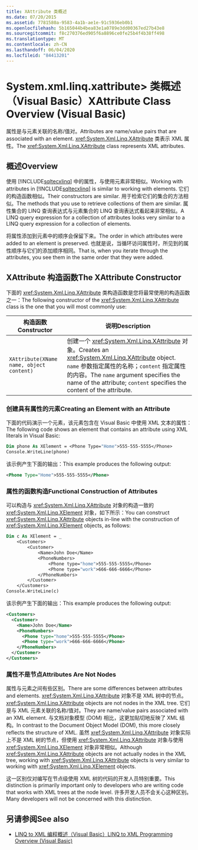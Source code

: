 ```yaml
---
title: XAttribute 类概述
ms.date: 07/20/2015
ms.assetid: 7781580a-9583-4a1b-ae1e-91c5936eb0b1
ms.openlocfilehash: 5b165044b4bea83e1a0789e3dd00367ed27b43e8
ms.sourcegitcommit: f8c270376ed905f6a8896ce0fe25b4f4b38ff498
ms.translationtype: MT
ms.contentlocale: zh-CN
ms.lasthandoff: 06/04/2020
ms.locfileid: "84413201"
---
```

# <a name="xattribute-class-overview-visual-basic"></a><span data-ttu-id="cf26d-102">System.xml.linq.xattribute> 类概述（Visual Basic）</span><span class="sxs-lookup"><span data-stu-id="cf26d-102">XAttribute Class Overview (Visual Basic)</span></span>
<span data-ttu-id="cf26d-103">属性是与元素关联的名称/值对。</span><span class="sxs-lookup"><span data-stu-id="cf26d-103">Attributes are name/value pairs that are associated with an element.</span></span> <span data-ttu-id="cf26d-104"><xref:System.Xml.Linq.XAttribute> 类表示 XML 属性。</span><span class="sxs-lookup"><span data-stu-id="cf26d-104">The <xref:System.Xml.Linq.XAttribute> class represents XML attributes.</span></span>  
  
## <a name="overview"></a><span data-ttu-id="cf26d-105">概述</span><span class="sxs-lookup"><span data-stu-id="cf26d-105">Overview</span></span>  
 <span data-ttu-id="cf26d-106">使用 [!INCLUDE[sqltecxlinq](~/includes/sqltecxlinq-md.md)] 中的属性，与使用元素非常相似。</span><span class="sxs-lookup"><span data-stu-id="cf26d-106">Working with attributes in [!INCLUDE[sqltecxlinq](~/includes/sqltecxlinq-md.md)] is similar to working with elements.</span></span> <span data-ttu-id="cf26d-107">它们的构造函数相似。</span><span class="sxs-lookup"><span data-stu-id="cf26d-107">Their constructors are similar.</span></span> <span data-ttu-id="cf26d-108">用于检索它们的集合的方法相似。</span><span class="sxs-lookup"><span data-stu-id="cf26d-108">The methods that you use to retrieve collections of them are similar.</span></span> <span data-ttu-id="cf26d-109">属性集合的 LINQ 查询表达式与元素集合的 LINQ 查询表达式看起来非常相似。</span><span class="sxs-lookup"><span data-stu-id="cf26d-109">A LINQ query expression for a collection of attributes looks very similar to a LINQ query expression for a collection of elements.</span></span>  
  
 <span data-ttu-id="cf26d-110">将属性添加到元素中的顺序会保留下来。</span><span class="sxs-lookup"><span data-stu-id="cf26d-110">The order in which attributes were added to an element is preserved.</span></span> <span data-ttu-id="cf26d-111">也就是说，当循环访问属性时，所见到的属性顺序与它们的添加顺序相同。</span><span class="sxs-lookup"><span data-stu-id="cf26d-111">That is, when you iterate through the attributes, you see them in the same order that they were added.</span></span>  
  
## <a name="the-xattribute-constructor"></a><span data-ttu-id="cf26d-112">XAttribute 构造函数</span><span class="sxs-lookup"><span data-stu-id="cf26d-112">The XAttribute Constructor</span></span>  
 <span data-ttu-id="cf26d-113">下面的 <xref:System.Xml.Linq.XAttribute> 类构造函数是您将最常使用的构造函数之一：</span><span class="sxs-lookup"><span data-stu-id="cf26d-113">The following constructor of the <xref:System.Xml.Linq.XAttribute> class is the one that you will most commonly use:</span></span>  
  
|<span data-ttu-id="cf26d-114">构造函数</span><span class="sxs-lookup"><span data-stu-id="cf26d-114">Constructor</span></span>|<span data-ttu-id="cf26d-115">说明</span><span class="sxs-lookup"><span data-stu-id="cf26d-115">Description</span></span>|  
|-----------------|-----------------|  
|`XAttribute(XName name, object content)`|<span data-ttu-id="cf26d-116">创建一个 <xref:System.Xml.Linq.XAttribute> 对象。</span><span class="sxs-lookup"><span data-stu-id="cf26d-116">Creates an <xref:System.Xml.Linq.XAttribute> object.</span></span> <span data-ttu-id="cf26d-117">`name` 参数指定属性的名称；`content` 指定属性的内容。</span><span class="sxs-lookup"><span data-stu-id="cf26d-117">The `name` argument specifies the name of the attribute; `content` specifies the content of the attribute.</span></span>|  
  
### <a name="creating-an-element-with-an-attribute"></a><span data-ttu-id="cf26d-118">创建具有属性的元素</span><span class="sxs-lookup"><span data-stu-id="cf26d-118">Creating an Element with an Attribute</span></span>  
 <span data-ttu-id="cf26d-119">下面的代码演示一个元素，该元素包含在 Visual Basic 中使用 XML 文本的属性：</span><span class="sxs-lookup"><span data-stu-id="cf26d-119">The following code shows an element that contains an attribute using XML literals in Visual Basic:</span></span>  
  
```vb  
Dim phone As XElement = <Phone Type="Home">555-555-5555</Phone>  
Console.WriteLine(phone)  
```  
  
 <span data-ttu-id="cf26d-120">该示例产生下面的输出：</span><span class="sxs-lookup"><span data-stu-id="cf26d-120">This example produces the following output:</span></span>  
  
```xml  
<Phone Type="Home">555-555-5555</Phone>  
```  
  
### <a name="functional-construction-of-attributes"></a><span data-ttu-id="cf26d-121">属性的函数构造</span><span class="sxs-lookup"><span data-stu-id="cf26d-121">Functional Construction of Attributes</span></span>  
 <span data-ttu-id="cf26d-122">可以构造与 <xref:System.Xml.Linq.XAttribute> 对象的构造一致的 <xref:System.Xml.Linq.XElement> 对象，如下所示：</span><span class="sxs-lookup"><span data-stu-id="cf26d-122">You can construct <xref:System.Xml.Linq.XAttribute> objects in-line with the construction of <xref:System.Xml.Linq.XElement> objects, as follows:</span></span>  
  
```vb  
Dim c As XElement = _  
    <Customers>  
        <Customer>  
            <Name>John Doe</Name>  
            <PhoneNumbers>  
                <Phone type="home">555-555-5555</Phone>  
                <Phone type="work">666-666-6666</Phone>  
            </PhoneNumbers>  
        </Customer>  
    </Customers>  
Console.WriteLine(c)  
```  
  
 <span data-ttu-id="cf26d-123">该示例产生下面的输出：</span><span class="sxs-lookup"><span data-stu-id="cf26d-123">This example produces the following output:</span></span>  
  
```xml  
<Customers>  
  <Customer>  
    <Name>John Doe</Name>  
    <PhoneNumbers>  
      <Phone type="home">555-555-5555</Phone>  
      <Phone type="work">666-666-6666</Phone>  
    </PhoneNumbers>  
  </Customer>  
</Customers>  
```  
  
### <a name="attributes-are-not-nodes"></a><span data-ttu-id="cf26d-124">属性不是节点</span><span class="sxs-lookup"><span data-stu-id="cf26d-124">Attributes Are Not Nodes</span></span>  
 <span data-ttu-id="cf26d-125">属性与元素之间有些区别。</span><span class="sxs-lookup"><span data-stu-id="cf26d-125">There are some differences between attributes and elements.</span></span> <span data-ttu-id="cf26d-126"><xref:System.Xml.Linq.XAttribute> 对象不是 XML 树中的节点。</span><span class="sxs-lookup"><span data-stu-id="cf26d-126"><xref:System.Xml.Linq.XAttribute> objects are not nodes in the XML tree.</span></span> <span data-ttu-id="cf26d-127">它们是与 XML 元素关联的名称/值对。</span><span class="sxs-lookup"><span data-stu-id="cf26d-127">They are name/value pairs associated with an XML element.</span></span> <span data-ttu-id="cf26d-128">与文档对象模型 (DOM) 相比，这更加贴切地反映了 XML 结构。</span><span class="sxs-lookup"><span data-stu-id="cf26d-128">In contrast to the Document Object Model (DOM), this more closely reflects the structure of XML.</span></span> <span data-ttu-id="cf26d-129">虽然 <xref:System.Xml.Linq.XAttribute> 对象实际上不是 XML 树的节点，但使用 <xref:System.Xml.Linq.XAttribute> 对象与使用 <xref:System.Xml.Linq.XElement> 对象非常相似。</span><span class="sxs-lookup"><span data-stu-id="cf26d-129">Although <xref:System.Xml.Linq.XAttribute> objects are not actually nodes in the XML tree, working with <xref:System.Xml.Linq.XAttribute> objects is very similar to working with <xref:System.Xml.Linq.XElement> objects.</span></span>  
  
 <span data-ttu-id="cf26d-130">这一区别仅对编写在节点级使用 XML 树的代码的开发人员特别重要。</span><span class="sxs-lookup"><span data-stu-id="cf26d-130">This distinction is primarily important only to developers who are writing code that works with XML trees at the node level.</span></span> <span data-ttu-id="cf26d-131">许多开发人员不会关心这种区别。</span><span class="sxs-lookup"><span data-stu-id="cf26d-131">Many developers will not be concerned with this distinction.</span></span>  
  
## <a name="see-also"></a><span data-ttu-id="cf26d-132">另请参阅</span><span class="sxs-lookup"><span data-stu-id="cf26d-132">See also</span></span>

- [<span data-ttu-id="cf26d-133">LINQ to XML 编程概述（Visual Basic）</span><span class="sxs-lookup"><span data-stu-id="cf26d-133">LINQ to XML Programming Overview (Visual Basic)</span></span>](linq-to-xml-programming-overview.md)
